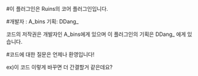 #이 플러그인은 Ruins의 코어 플러그인입니다. 


#개발자 : A_bins 기획: DDang_

코드의 저작권은 개발자인 A_bins에게 있으며 이 플러그인의 기획은 DDang_ 에게 있습니다.


#코드에 대한 질문은 언제나 환영입니다!

ex)이 코드 이렇게 바꾸면 더 간결할거 같은데요?